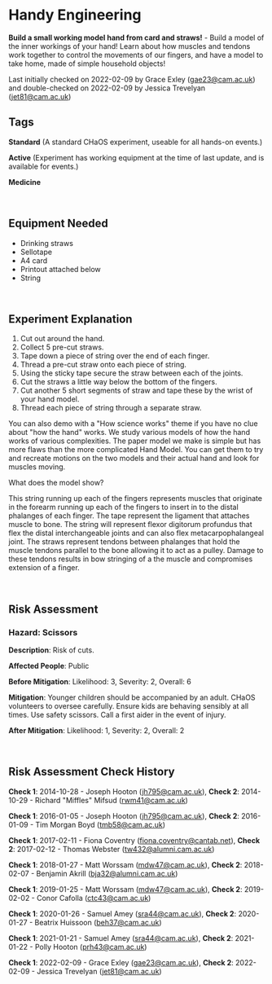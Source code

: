 # Handy Engineering

**Build a small working model hand from card and straws!** - Build a model of the inner workings of your hand! Learn about how muscles and tendons work together to control the movements of our fingers, and have a model to take home, made of simple household objects!

Last initially checked on 2022-02-09 by Grace Exley (gae23@cam.ac.uk) and double-checked on 2022-02-09 by Jessica Trevelyan (jet81@cam.ac.uk)

## Tags
<!--- Start Tags (DO NOT REMOVE THIS COMMENT) --->

**Standard** (A standard CHaOS experiment, useable for all hands-on events.)

**Active** (Experiment has working equipment at the time of last update, and is available for events.)

**Medicine**
<!--- End Tags (DO NOT REMOVE THIS COMMENT) --->

<br/>

## Equipment Needed 
- Drinking straws
- Sellotape
- A4 card
- Printout attached below
- String

<br/>

## Experiment Explanation 

1. Cut out around the hand.
2. Collect 5 pre-cut straws.
3. Tape down a piece of string over the end of each finger.
4. Thread a pre-cut straw onto each piece of string.
5. Using the sticky tape secure the straw between each of the joints.
6. Cut the straws a little way below the bottom of the fingers.
7. Cut another 5 short segments of straw and tape these by the wrist of your hand model.
8. Thread each piece of string through a separate straw.


You can also demo with a "How science works" theme if you have no clue about "how the hand" works. We study various models of how the hand works of various complexities. The paper model we make is simple but has more flaws than the more complicated Hand Model. You can get them to try and recreate motions on the two models and their 
actual hand and look for muscles moving.

What does the model show?

This string running up each of the fingers represents muscles that originate in the forearm running up each of the fingers to insert in to the distal phalanges of each finger. The tape represent the ligament that attaches muscle to bone. The string will represent flexor digitorum profundus that flex the distal interchangeable joints and can also flex metacarpophalangeal joint. The straws represent tendons between phalanges that hold the muscle tendons parallel to the bone allowing it to act as a pulley. Damage to these tendons results in bow stringing of a the muscle and compromises extension of a finger.

<br/>

## Risk Assessment

### **Hazard**: Scissors

**Description**: Risk of cuts.

**Affected People**: Public

**Before Mitigation**: Likelihood: 3, Severity: 2, Overall: 6

**Mitigation**: Younger children should be accompanied by an adult. CHaOS volunteers to oversee carefully.
Ensure kids are behaving sensibly at all times. Use safety scissors. Call a first aider in the event of injury.

**After Mitigation**: Likelihood: 1, Severity: 2, Overall: 2

<br/>

## Risk Assessment Check History 

**Check 1**: 2014-10-28 - Joseph Hooton (jh795@cam.ac.uk), **Check 2**: 2014-10-29 - Richard "Miffles" Mifsud (rwm41@cam.ac.uk)

**Check 1**: 2016-01-05 - Joseph Hooton (jh795@cam.ac.uk), **Check 2**: 2016-01-09 - Tim Morgan Boyd (tmb58@cam.ac.uk)

**Check 1**: 2017-02-11 - Fiona Coventry (fiona.coventry@cantab.net), **Check 2**: 2017-02-12 - Thomas Webster (tw432@alumni.cam.ac.uk)

**Check 1**: 2018-01-27 - Matt Worssam (mdw47@cam.ac.uk), **Check 2**: 2018-02-07 - Benjamin Akrill (bja32@alumni.cam.ac.uk)

**Check 1**: 2019-01-25 - Matt Worssam (mdw47@cam.ac.uk), **Check 2**: 2019-02-02 - Conor Cafolla (ctc43@cam.ac.uk)

**Check 1**: 2020-01-26 - Samuel Amey (sra44@cam.ac.uk), **Check 2**: 2020-01-27 - Beatrix Huissoon (beh37@cam.ac.uk)

**Check 1**: 2021-01-21 - Samuel Amey (sra44@cam.ac.uk), **Check 2**: 2021-01-22 - Polly Hooton (prh43@cam.ac.uk)

**Check 1**: 2022-02-09 - Grace Exley (gae23@cam.ac.uk), **Check 2**: 2022-02-09 - Jessica Trevelyan (jet81@cam.ac.uk)